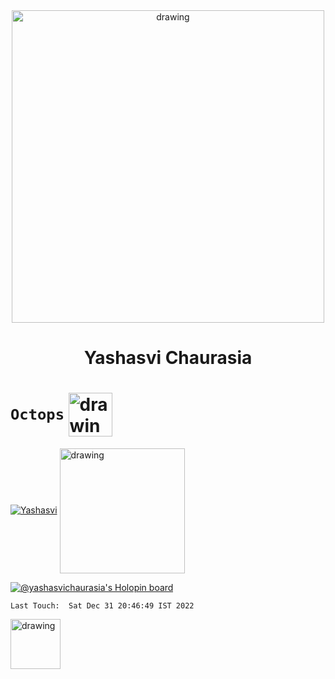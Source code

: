 
<div align="center">
<img align="center" src="https://rook.io/images/index-what-is-rook.svg" alt="drawing" width="500"/>
<h1>Yashasvi Chaurasia</h1> 
</div>

# `Octops` <img align="center" src="https://github.githubassets.com/images/mona-loading-default.gif" alt="drawing" width="70"/>

[![Yashasvi](https://github-readme-stats.vercel.app/api?username=YashasviChaurasia&show_icons=true&theme=merko&count_private=true)](https://github.com/anuraghazra/github-readme-stats) <img align="center" src="https://rook.io/images/index-hero.svg" alt="drawing" width="200"/>

[![@yashasvichaurasia's Holopin board](https://holopin.me/yashasvichaurasia)](https://holopin.io/@yashasvichaurasia)

    Last Touch:  Sat Dec 31 20:46:49 IST 2022
    
<img align="center" src="https://go.dev/images/gophers/pilot-bust.svg" alt="drawing" width="80"/>




